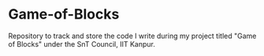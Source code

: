 # Game-of-Blocks
Repository to track and store the code I write during my project titled "Game of Blocks" under the SnT Council, IIT Kanpur.

